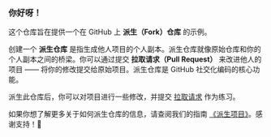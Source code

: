 ### 你好呀！

这个仓库旨在提供一个在 GitHub 上 **派生（Fork）仓库** 的示例。

创建一个 **派生仓库** 是指生成他人项目的个人副本。派生仓库就像原始仓库和你的个人副本之间的桥梁。你可以通过提交 **拉取请求（Pull Request）** 来改进他人的项目 —— 将你的修改提交给原始项目。派生仓库是 GitHub 社交化编码的核心功能。

派生此仓库后，你可以对项目进行一些修改，并提交 [拉取请求](https://github.com/octocat/Spoon-Knife/pulls) 作为练习。

如果你想了解更多关于如何派生仓库的信息，请查阅我们的指南 [《派生项目》](http://guides.github.com/overviews/forking/)。感谢支持！:sparkling_heart:
